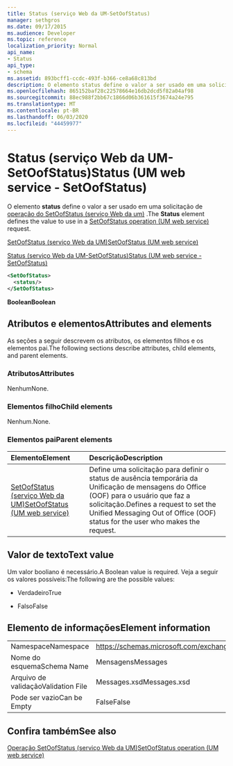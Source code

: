 ```yaml
---
title: Status (serviço Web da UM-SetOofStatus)
manager: sethgros
ms.date: 09/17/2015
ms.audience: Developer
ms.topic: reference
localization_priority: Normal
api_name:
- Status
api_type:
- schema
ms.assetid: 893bcff1-ccdc-493f-b366-ce8a68c813bd
description: O elemento status define o valor a ser usado em uma solicitação de operação do SetOofStatus (serviço Web da UM).
ms.openlocfilehash: 865152baf28c22578664e16db2dcd5f82a04af98
ms.sourcegitcommit: 88ec988f2bb67c1866d06b361615f3674a24e795
ms.translationtype: MT
ms.contentlocale: pt-BR
ms.lasthandoff: 06/03/2020
ms.locfileid: "44459977"
---
```

# <a name="status-um-web-service---setoofstatus"></a><span data-ttu-id="c3611-103">Status (serviço Web da UM-SetOofStatus)</span><span class="sxs-lookup"><span data-stu-id="c3611-103">Status (UM web service - SetOofStatus)</span></span>

<span data-ttu-id="c3611-104">O elemento **status** define o valor a ser usado em uma solicitação de [operação do SetOofStatus (serviço Web da um)](setoofstatus-operation-um-web-service.md) .</span><span class="sxs-lookup"><span data-stu-id="c3611-104">The **Status** element defines the value to use in a [SetOofStatus operation (UM web service)](setoofstatus-operation-um-web-service.md) request.</span></span> 
  
[<span data-ttu-id="c3611-105">SetOofStatus (serviço Web da UM)</span><span class="sxs-lookup"><span data-stu-id="c3611-105">SetOofStatus (UM web service)</span></span>](setoofstatus-um-web-service.md)
  
[<span data-ttu-id="c3611-106">Status (serviço Web da UM-SetOofStatus)</span><span class="sxs-lookup"><span data-stu-id="c3611-106">Status (UM web service - SetOofStatus)</span></span>](status-um-web-servicesetoofstatus.md)
  
```xml
<SetOofStatus>
  <status/>
</SetOofStatus>
```

 <span data-ttu-id="c3611-107">**Boolean**</span><span class="sxs-lookup"><span data-stu-id="c3611-107">**Boolean**</span></span>
## <a name="attributes-and-elements"></a><span data-ttu-id="c3611-108">Atributos e elementos</span><span class="sxs-lookup"><span data-stu-id="c3611-108">Attributes and elements</span></span>

<span data-ttu-id="c3611-109">As seções a seguir descrevem os atributos, os elementos filhos e os elementos pai.</span><span class="sxs-lookup"><span data-stu-id="c3611-109">The following sections describe attributes, child elements, and parent elements.</span></span>
  
### <a name="attributes"></a><span data-ttu-id="c3611-110">Atributos</span><span class="sxs-lookup"><span data-stu-id="c3611-110">Attributes</span></span>

<span data-ttu-id="c3611-111">Nenhum</span><span class="sxs-lookup"><span data-stu-id="c3611-111">None.</span></span>
  
### <a name="child-elements"></a><span data-ttu-id="c3611-112">Elementos filho</span><span class="sxs-lookup"><span data-stu-id="c3611-112">Child elements</span></span>

<span data-ttu-id="c3611-113">Nenhum.</span><span class="sxs-lookup"><span data-stu-id="c3611-113">None.</span></span>
  
### <a name="parent-elements"></a><span data-ttu-id="c3611-114">Elementos pai</span><span class="sxs-lookup"><span data-stu-id="c3611-114">Parent elements</span></span>

|<span data-ttu-id="c3611-115">**Elemento**</span><span class="sxs-lookup"><span data-stu-id="c3611-115">**Element**</span></span>|<span data-ttu-id="c3611-116">**Descrição**</span><span class="sxs-lookup"><span data-stu-id="c3611-116">**Description**</span></span>|
|:-----|:-----|
|[<span data-ttu-id="c3611-117">SetOofStatus (serviço Web da UM)</span><span class="sxs-lookup"><span data-stu-id="c3611-117">SetOofStatus (UM web service)</span></span>](setoofstatus-um-web-service.md) <br/> |<span data-ttu-id="c3611-118">Define uma solicitação para definir o status de ausência temporária da Unificação de mensagens do Office (OOF) para o usuário que faz a solicitação.</span><span class="sxs-lookup"><span data-stu-id="c3611-118">Defines a request to set the Unified Messaging Out of Office (OOF) status for the user who makes the request.</span></span>  <br/> |
   
## <a name="text-value"></a><span data-ttu-id="c3611-119">Valor de texto</span><span class="sxs-lookup"><span data-stu-id="c3611-119">Text value</span></span>

<span data-ttu-id="c3611-120">Um valor booliano é necessário.</span><span class="sxs-lookup"><span data-stu-id="c3611-120">A Boolean value is required.</span></span> <span data-ttu-id="c3611-121">Veja a seguir os valores possíveis:</span><span class="sxs-lookup"><span data-stu-id="c3611-121">The following are the possible values:</span></span>
  
- <span data-ttu-id="c3611-122">Verdadeiro</span><span class="sxs-lookup"><span data-stu-id="c3611-122">True</span></span>
    
- <span data-ttu-id="c3611-123">Falso</span><span class="sxs-lookup"><span data-stu-id="c3611-123">False</span></span>
    
## <a name="element-information"></a><span data-ttu-id="c3611-124">Elemento de informações</span><span class="sxs-lookup"><span data-stu-id="c3611-124">Element information</span></span>

|||
|:-----|:-----|
|<span data-ttu-id="c3611-125">Namespace</span><span class="sxs-lookup"><span data-stu-id="c3611-125">Namespace</span></span>  <br/> |https://schemas.microsoft.com/exchange/services/2006/messages  <br/> |
|<span data-ttu-id="c3611-126">Nome do esquema</span><span class="sxs-lookup"><span data-stu-id="c3611-126">Schema Name</span></span>  <br/> |<span data-ttu-id="c3611-127">Mensagens</span><span class="sxs-lookup"><span data-stu-id="c3611-127">Messages</span></span>  <br/> |
|<span data-ttu-id="c3611-128">Arquivo de validação</span><span class="sxs-lookup"><span data-stu-id="c3611-128">Validation File</span></span>  <br/> |<span data-ttu-id="c3611-129">Messages.xsd</span><span class="sxs-lookup"><span data-stu-id="c3611-129">Messages.xsd</span></span>  <br/> |
|<span data-ttu-id="c3611-130">Pode ser vazio</span><span class="sxs-lookup"><span data-stu-id="c3611-130">Can be Empty</span></span>  <br/> |<span data-ttu-id="c3611-131">False</span><span class="sxs-lookup"><span data-stu-id="c3611-131">False</span></span>  <br/> |
   
## <a name="see-also"></a><span data-ttu-id="c3611-132">Confira também</span><span class="sxs-lookup"><span data-stu-id="c3611-132">See also</span></span>



[<span data-ttu-id="c3611-133">Operação SetOofStatus (serviço Web da UM)</span><span class="sxs-lookup"><span data-stu-id="c3611-133">SetOofStatus operation (UM web service)</span></span>](setoofstatus-operation-um-web-service.md)

